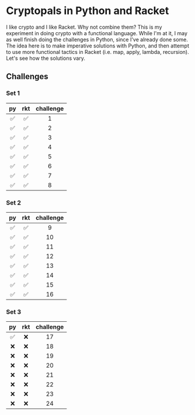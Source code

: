 # Cryptopals in Python and Racket

I like crypto and I like Racket. Why not combine them? This is my experiment in doing crypto with a functional language. While I'm at it, I may as well finish doing the challenges in Python, since I've already done some. The idea here is to make imperative solutions with Python, and then attempt to use more functional tactics in Racket (i.e. map, apply, lambda, recursion). Let's see how the solutions vary.

## Challenges

### Set 1
| py                 | rkt                | challenge |
|:------------------:|:------------------:|:---------:|
| :white_check_mark: | :white_check_mark: | 1 |
| :white_check_mark: | :white_check_mark: | 2 |
| :white_check_mark: | :white_check_mark: | 3 |
| :white_check_mark: | :white_check_mark: | 4 |
| :white_check_mark: | :white_check_mark: | 5 |
| :white_check_mark: | :white_check_mark: | 6 |
| :white_check_mark: | :white_check_mark: | 7 |
| :white_check_mark: | :white_check_mark: | 8 |


### Set 2
| py                 | rkt                | challenge |
|:------------------:|:------------------:|:---------:|
| :white_check_mark: | :white_check_mark: | 9  |
| :white_check_mark: | :white_check_mark: | 10 |
| :white_check_mark: | :white_check_mark: | 11 |
| :white_check_mark: | :white_check_mark: | 12 |
| :white_check_mark: | :white_check_mark: | 13 |
| :white_check_mark: | :white_check_mark: | 14 |
| :white_check_mark: | :white_check_mark: | 15 |
| :white_check_mark: | :white_check_mark: | 16 |

### Set 3
| py                 | rkt | challenge |
| :----------------: | :-: | :--------:|
| :white_check_mark: | :x: | 17        |
| :x:                | :x: | 18        |
| :x:                | :x: | 19        |
| :x:                | :x: | 20        |
| :x:                | :x: | 21        |
| :x:                | :x: | 22        |
| :x:                | :x: | 23        |
| :x:                | :x: | 24        |
